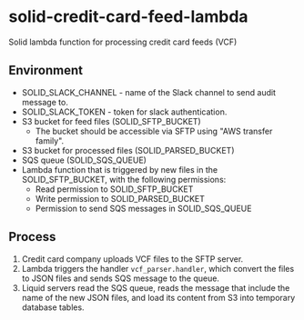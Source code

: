 # solid-credit-card-feed-lambda

Solid lambda function for processing credit card feeds (VCF)

## Environment

- SOLID_SLACK_CHANNEL - name of the Slack channel to send audit message to.
- SOLID_SLACK_TOKEN - token for slack authentication.
- S3 bucket for feed files (SOLID_SFTP_BUCKET)
  - The bucket should be accessible via SFTP using "AWS transfer family".
- S3 bucket for processed files (SOLID_PARSED_BUCKET)
- SQS queue (SOLID_SQS_QUEUE)
- Lambda function that is triggered by new files in the SOLID_SFTP_BUCKET, with the following permissions:
  - Read permission to SOLID_SFTP_BUCKET
  - Write permission to SOLID_PARSED_BUCKET
  - Permission to send SQS messages in SOLID_SQS_QUEUE

## Process

1. Credit card company uploads VCF files to the SFTP server.
2. Lambda triggers the handler `vcf_parser.handler`, which convert the files to JSON files and sends SQS message to the queue.
3. Liquid servers read the SQS queue, reads the message that include the name of the new JSON files, and load its content from S3 into temporary database tables.
